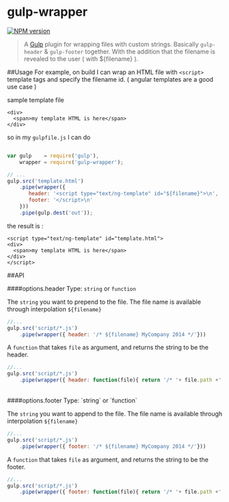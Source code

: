 gulp-wrapper
============
[![NPM version](https://badge.fury.io/js/gulp-wrapper.png)](http://badge.fury.io/js/@risadams/gulp-wrapper)

> A [Gulp](https://github.com/wearefractal/gulp) plugin for wrapping files with custom strings.
Basically `gulp-header` & `gulp-footer` together.
With the addition that the filename is revealed to the user ( with ${filename} ).

##Usage
For example, on build I can wrap an HTML file with `<script>` template tags and specify the filename id. ( angular templates are a good use case )

sample template file

```
<div>
  <span>my template HTML is here</span>
</div>
```

so in my `gulpfile.js` I can do

```javascript

var gulp    = require('gulp'),
    wrapper = require('gulp-wrapper');

// ...
gulp.src('template.html')
    .pipe(wrapper({
       header: '<script type="text/ng-template" id="${filename}">\n',
       footer: '</script>\n'
    }))
    .pipe(gulp.dest('out'));
```

the result is :
```
<script type="text/ng-template" id="template.html">
<div>
  <span>my template HTML is here</span>
</div>
</script>
```


##API


####options.header
Type: `string` or `function`

The `string` you want to prepend to the file. The file name is available through interpolation `${filename}`

```javascript
//...
gulp.src('script/*.js')
    .pipe(wrapper({ header: '/* ${filename} MyCompany 2014 */'}))
```

A `function` that takes `file` as argument, and returns the string to be the header.
```javascript
//...
gulp.src('script/*.js')
    .pipe(wrapper({ header: function(file){ return '/* '+ file.path +' MyCompany 2014*/'; } }))
```

<br>
####options.footer
Type: `string` or `function`

The `string` you want to append to the file. The file name is available through interpolation `${filename}`

```javascript
//...
gulp.src('script/*.js')
	.pipe(wrapper({ footer: '/* ${filename} MyCompany 2014 */'}))
```
A `function` that takes `file` as argument, and returns the string to be the footer.
```javascript
//...
gulp.src('script/*.js')
    .pipe(wrapper({ footer: function(file){ return '/* '+ file.path +' MyCompany 2014*/'; } }))
```
